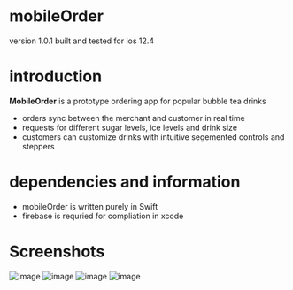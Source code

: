 # mobileOrder
version 1.0.1
built and tested for ios 12.4

# introduction
**MobileOrder** is a prototype ordering app for popular bubble tea drinks
* orders sync between the merchant and customer in real time
* requests for different sugar levels, ice levels and drink size
* customers can customize drinks with intuitive segemented controls and steppers

# dependencies and information
* mobileOrder is written purely in Swift
* firebase is requried for compliation in xcode

# Screenshots

![image](https://files.rafferli.com/mobileOrderMedia/placeOrder.png)
![image](https://files.rafferli.com/mobileOrderMedia/drinkSelection.png)
![image](https://files.rafferli.com/mobileOrderMedia/modifierSelection.png)
![image](https://files.rafferli.com/mobileOrderMedia/confirmOrder.png)

